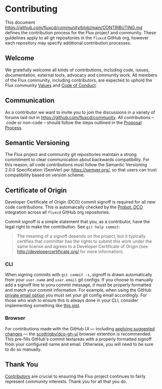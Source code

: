 # Contributing

This document <https://github.com/fluxcd/community/blob/main/CONTRIBUTING.md> defines the contribution process for the Flux project and community.
These guidelines apply to all git repositories in the `fluxcd` GitHub org, however each repository may specify additional contribution processes.

## Welcome

We gratefully welcome all kinds of contributions, including code, issues, documentation, external tools, advocacy and community work.
All members of the Flux community, including contributors, are expected to uphold the Flux community [Values](https://github.com/fluxcd/community/blob/main/GOVERNANCE.md#values) and [Code of Conduct](https://github.com/fluxcd/community/blob/main/GOVERNANCE.md#code-of-conduct).

## Communication

As a contributor we want to invite you to join the discussions in a variety of forums laid out in <https://github.com/fluxcd/community>.
All contributions – code or non-code – should follow the steps outlined in the [Proposal Process](https://github.com/fluxcd/community/blob/main/GOVERNANCE.md#proposal-process).

## Semantic Versioning

The Flux project and community git repositories maintain a strong commitment to clear communication about backwards compatibility.
For this reason, all code contributions must follow the Semantic Versioning 2.0.0 Specification (SemVer) per <https://semver.org/>, so that users can trust compatibility based on version scheme.

## Certificate of Origin

Developer Certificate of Origin (DCO) commit signoff is required for all new code contributions.
This is automaically checked by the [Probot: DCO](https://github.com/probot/dco/) integration across all `fluxcd` GitHub org repositories.

Commit signoff is a simple statement that you, as a contributor, have the legal right to make the contribution.
See `git help commit`:

> The meaning of a signoff depends on the project, but it typically certifies that committer has the rights to submit this work under the same license and agrees to a Developer Certificate of Origin (see <http://developercertificate.org/> for more information).

### CLI

When signing commits with `git commit -s`, signoff is drawn automatically from your  `user.name` and `user.email` git configs.
If you choose to manually add a signoff line to yoru commit message, it must be properly formatted and match your commit information. For example, when using the GitHub [private email option](https://docs.github.com/en/free-pro-team@latest/github/setting-up-and-managing-your-github-user-account/setting-your-commit-email-address) you must set your git config email accordingly.
For those who wish to ensure this is always done in your CLI, consider implementing something like [this gist](https://gist.github.com/scottrigby/0c043c0bfbbdb5949e2d824fc3adeaa4).

### Browser

For contributions made with the GitHub UI — including [applying suggested changes](https://docs.github.com/en/free-pro-team@latest/github/collaborating-with-issues-and-pull-requests/incorporating-feedback-in-your-pull-request) — the [scottrigby/dco-gh-ui](https://github.com/scottrigby/dco-gh-ui) browser extention is recommended.
This pre-fills GitHub's commit textareas with a properly formatted signoff from your configured name and email.
Otherwise, you will need to be sure to do so manually.

## Thank You

[Contributors](https://github.com/fluxcd/community/blob/main/GOVERNANCE.md#contributors) are crucial to ensuring the Flux project continues to fairly represent community interests.
Thank you for all that you do.
